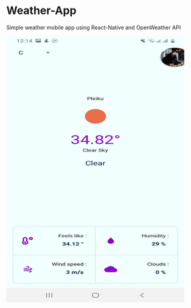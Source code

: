 # Weather-App
Simple weather mobile app using React-Native and OpenWeather API

<img src="./scsh/157014785_1136592920175949_5264554387706672834_n.jpg" style="width:468px; height: 700px"/>
